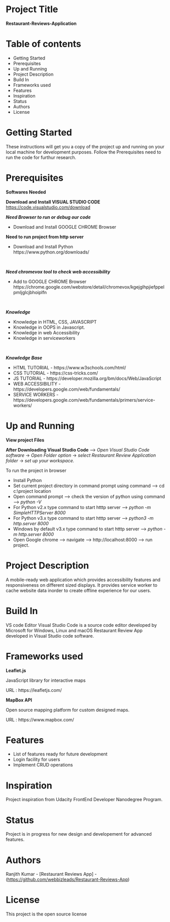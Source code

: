
# Project Title

<strong>Restaurant-Reviews-Application</strong>

# Table of contents

<ul>
  <li>Getting Started</li>
  <li>Prerequisites</li>
  <li>Up and Running</li>
  <li>Project Description</li>
  <li>Build In</li>
  <li>Frameworks used</li>
  <li>Features</li>
  <li>Inspiration</li>
  <li>Status</li>
  <li>Authors</li>
  <li>License</li>
</ul>

# Getting Started

These instructions will get you a copy of the project up and running on your local machine for development purposes.
Follow the Prerequisites need to run the code for furthur research.

# Prerequisites

<b>Softwares Needed</b>

<b>Download and Install VISUAL STUDIO CODE</b>
<br>
https://code.visualstudio.com/download
<br>

<b><i>Need Browser to run or debug our code</i></b>
<ul>
  <li>Download and Install GOOGLE CHROME Browser</li>
</ul>

<b>Need to run project from http server</b>
<br>
<ul>
  <li>Download and Install Python</li>
  https://www.python.org/downloads/
</ul>
<br>

<b><i>Need chromevox tool to check web accessibility</i></b>
<ul>
  <li>Add to GOOGLE CHROME Browser</li>
  https://chrome.google.com/webstore/detail/chromevox/kgejglhpjiefppelpmljglcjbhoiplfn 
</ul>
<br>

<b><i>Knowledge</i></b>
<ul>
  <li>Knowledge in HTML, CSS, JAVASCRIPT</li>
  <li>Knowledge in OOPS in Javascript.</li>
  <li>Knowledge in web Accessibility</li>
  <li>Knowledge in serviceworkers</li>
</ul>
<br>

<b><i>Knowledge Base</i></b>
<ul>
  <li>HTML TUTORIAL - https://www.w3schools.com/html/</li>
  <li>CSS TUTORIAL - https://css-tricks.com/</li>
  <li>JS TUTORIAL - https://developer.mozilla.org/bm/docs/Web/JavaScript</li>
  <li>WEB ACCESSIBILITY - https://developers.google.com/web/fundamentals/</li>
  <li>SERVICE WORKERS - https://developers.google.com/web/fundamentals/primers/service-workers/</li>
</ul>


# Up and Running

<p><b>View project Files</b></p>
<p><b>After Downloading Visual Studio Code</b> --> <i>Open Visual Studio Code software</i> -> <i>Open Folder option</i> -> <i>select Restaurant Review Application folder</i> -> <i>set up your workspace.</i></p>  

<p>To run the project in browser</p>
<ul>
<li> Install Python </li>
<li> Set current project directory in command prompt using command --> cd c:\project location</li>  
<li> Open command prompt --> check the version of python using command --> <i>python -V</i></li>
<li> For Python v2.x type command to start htttp server --> <i>python -m SimpleHTTPServer 8000</i></li> 
<li> For Python v3.x type command to start htttp server --> <i>python3 -m http.server 8000 </i></li> 
<li> Windows by default v3.x type command to start htttp server --> <i>python -m http.server 8000</i></li>
<li> Open Google chrome --> navigate --> http://localhost:8000 --> run project.</li>
</ul>

# Project Description

A mobile-ready web application which provides accessibility features and responsiveness on different sized displays. It provides service worker to cache website data inorder to create offline experience for our users.

# Build In

VS code Editor
Visual Studio Code is a source code editor developed by Microsoft for Windows, Linux and macOS
Restaurant Review App developed in Visual Studio code software.
 
# Frameworks used

<b>Leaflet.js</b>
<p>JavaScript library for interactive maps</p>
<p>URL : https://leafletjs.com/</p>

<b>MapBox API</b>
<p>Open source mapping platform for custom designed maps.</p>
<p>URL : https://www.mapbox.com/</p>

# Features

<ul>
  <li>List of features ready for future development</li>
  <li>Login facility for users</li>
  <li>Implement CRUD operations</li>
</ul>

# Inspiration
  
Project inspiration from Udacity FrontEnd Developer Nanodegree Program.

# Status

Project is in progress for new design and developement
for advanced features.

# Authors

Ranjith Kumar - [Restaurant Reviews App] - (https://github.com/webbizleads/Restaurant-Reviews-App)

# License

This project is the open source license 



